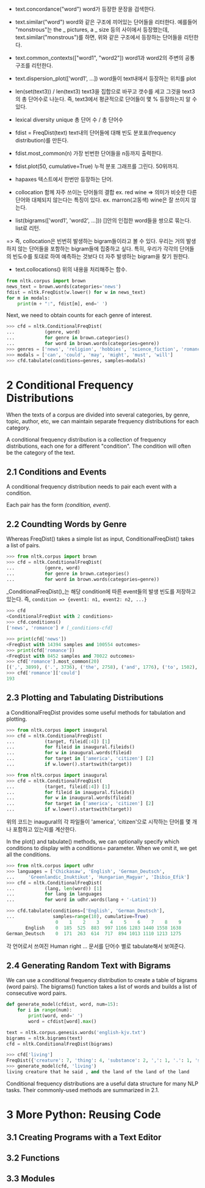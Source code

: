 * text.concordance("word")
 word가 등장한 문장을 검색한다.
* text.similar("word")
 word와 같은 구조에 끼어있는 단어들을 리터한다.
 예를들어 "monstrous"는 the _ pictures, a _ size 등의 사이에서 등장했는데,
 text.similar("monstrous")를 하면, 위와 같은 구조에서 등장하는 단어들을 리턴한다.
* text.common_contexts(["word1", "word2"])
 word1과 word2의 주변의 공통 구조를 리턴한다.
* text.dispersion_plot(['word1', ...])
 word들이 text내에서 등장하는 위치를 plot
* len(set(text3)) / len(text3)
 text3을 집합으로 바꾸고 갯수를 세고 그것을 text3의 총 단어수로 나눈다.
 즉, text3에서 평균적으로 단어들이 몇 % 등장하는지 알 수 있다.
* lexical diversity
 unique 총 단어 수 / 총 단어수
* fdist = FreqDist(text)
 text내의 단어들에 대해 빈도 분포표(frequency distribution)를 만든다.
* fdist.most_common(n)
 가장 빈번한 단어들을 n등까지 출력한다.
* fdist.plot(50, cumulative=True)
 누적 분포 그래프를 그린다. 50위까지.
* hapaxes
 텍스트에서 한번만 등장하는 단어.

* collocation
 함께 자주 쓰이는 단어들의 결합 ex. red wine
 => 의미가 비슷한 다른 단어와 대체되지 않는다는 특징이 있다. ex. marron(고동색) wine은 잘 쓰이지 않는다.
* list(bigrams(['word1', 'word2', ...]))
 []안의 인접한 word들을 쌍으로 묶는다. list로 리턴.

 => 즉, collocation은 빈번히 발생하는 bigram들이라고 볼 수 있다.
 우리는 거의 발생하지 않는 단어들을 포함하는 bigram들에 집중하고 싶다.
 특히, 우리가 각각의 단어들의 빈도수를 토대로 하여 예측하는 것보다 더 자주 발생하는 bigram을 찾기 원한다.
* text.collocations()
 위의 내용을 처리해주는 함수.

```python
from nltk.corpus import brown
news_text = brown.words(categories='news')
fdist = nltk.FreqDist(w.lower() for w in news_text)
for m in modals:
	print(m + ":", fdist[m], end=' ')
```

Next, we need to obtain counts for each genre of interest.

```python
>>> cfd = nltk.ConditionalFreqDist(
...           (genre, word)
...           for genre in brown.categories()
...           for word in brown.words(categories=genre))
>>> genres = ['news', 'religion', 'hobbies', 'science_fiction', 'romance', 'humor']
>>> modals = ['can', 'could', 'may', 'might', 'must', 'will']
>>> cfd.tabulate(conditions=genres, samples=modals)
```

# 2 Conditional Frequency Distributions

When the texts of a corpus are divided into several categories, by genre, topic, author, etc, we can maintain separate frequency distributions for each category.

A conditional frequency distribution is a collection of frequency distributions, each one for a different "condition". The condition will often be the category of the text.

## 2.1 Conditions and Events
A conditional frequency distribution needs to pair each event with a condition.

Each pair has the form _(condition, event)_.

## 2.2 Coundting Words by Genre

Whereas FreqDist() takes a simple list as input, ConditionalFreqDist() takes a list of pairs.

```python
>>> from nltk.corpus import brown
>>> cfd = nltk.ConditionalFreqDist(
...           (genre, word)
...           for genre in brown.categories()
...           for word in brown.words(categories=genre))
```

_ConditionalFreqDist()_는 해당 condition에 따른 event들의 발생 빈도를 저장하고 있는다.
즉, `condition => {event1: n1, event2: n2, ...}`

```python
>>> cfd
<ConditionalFreqDist with 2 conditions>
>>> cfd.conditions()
['news', 'romance'] # [_conditions-cfd]
```

```python
>>> print(cfd['news'])
<FreqDist with 14394 samples and 100554 outcomes>
>>> print(cfd['romance'])
<FreqDist with 8452 samples and 70022 outcomes>
>>> cfd['romance'].most_common(20)
[(',', 3899), ('.', 3736), ('the', 2758), ('and', 1776), ('to', 1502), ...]
>>> cfd['romance']['could']
193
```

## 2.3 Plotting and Tabulating Distributions

a ConditionalFreqDist provides some useful methods for tabulation and plotting.

```python
>>> from nltk.corpus import inaugural
>>> cfd = nltk.ConditionalFreqDist(
...           (target, fileid[:4]) [1]
...           for fileid in inaugural.fileids()
...           for w in inaugural.words(fileid)
...           for target in ['america', 'citizen'] [2]
...           if w.lower().startswith(target))
```

```python
>>> from nltk.corpus import inaugural
>>> cfd = nltk.ConditionalFreqDist(
...           (target, fileid[:4]) [1]
...           for fileid in inaugural.fileids()
...           for w in inaugural.words(fileid)
...           for target in ['america', 'citizen'] [2]
...           if w.lower().startswith(target))
```

위의 코드는 inaugural의 각 파일들이 'america', 'citizen'으로 시작하는 단어를 몇 개나 포함하고 있는지를 계산한다.


In the plot() and tabulate() methods, we can optionally specify which conditions to display with a conditions= parameter. When we omit it, we get all the conditions.

```python
>>> from nltk.corpus import udhr
>>> languages = ['Chickasaw', 'English', 'German_Deutsch',
...     'Greenlandic_Inuktikut', 'Hungarian_Magyar', 'Ibibio_Efik']
>>> cfd = nltk.ConditionalFreqDist(
...           (lang, len(word)) [1]
...           for lang in languages
...           for word in udhr.words(lang + '-Latin1'))
```

```python
>>> cfd.tabulate(conditions=['English', 'German_Deutsch'],
...              samples=range(10), cumulative=True)
                  0    1    2    3    4    5    6    7    8    9
       English    0  185  525  883  997 1166 1283 1440 1558 1638
German_Deutsch    0  171  263  614  717  894 1013 1110 1213 1275
```

각 언어로서 쓰여진 Human right ... 문서를 단어수 별로 tabulate해서 보여준다.


## 2.4 Generating Random Text with Bigrams

We can use a conditional frequency distribution to create a table of bigrams (word pairs). The bigrams() function takes a list of words and builds a list of consecutive word pairs.

```python
def generate_model(cfdist, word, num=15):
    for i in range(num):
        print(word, end=' ')
        word = cfdist[word].max()

text = nltk.corpus.genesis.words('english-kjv.txt')
bigrams = nltk.bigrams(text)
cfd = nltk.ConditionalFreqDist(bigrams)
```

```python
>>> cfd['living']
FreqDist({'creature': 7, 'thing': 4, 'substance': 2, ',': 1, '.': 1, 'soul': 1})
>>> generate_model(cfd, 'living')
living creature that he said , and the land of the land of the land
```

Conditional frequency distributions are a useful data structure for many NLP tasks. Their commonly-used methods are summarized in 2.1.


# 3 More Python: Reusing Code

## 3.1 Creating Programs with a Text Editor

## 3.2 Functions

## 3.3 Modules

# 
